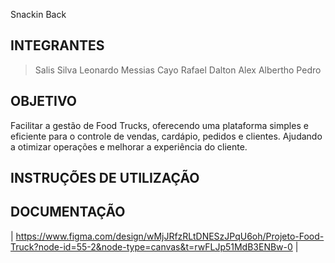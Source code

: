 Snackin Back

## INTEGRANTES
> Salis Silva
> Leonardo Messias
> Cayo Rafael
> Dalton Alex
> Albertho Pedro

## OBJETIVO
Facilitar a gestão de Food Trucks, oferecendo uma plataforma simples e eficiente para o controle de vendas, cardápio, pedidos e clientes. Ajudando a otimizar operações e melhorar a experiência do cliente.

## INSTRUÇÕES DE UTILIZAÇÃO

## DOCUMENTAÇÃO
| https://www.figma.com/design/wMjJRfzRLtDNESzJPqU6oh/Projeto-Food-Truck?node-id=55-2&node-type=canvas&t=rwFLJp51MdB3ENBw-0 |
